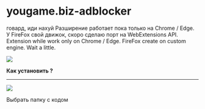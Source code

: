 # yougame.biz-adblocker
говард, иди нахуй
Разширение работает пока только на Chrome / Edge. У FireFox свой движок, скоро сделаю порт на WebExtensions API.
Extension while work only on Chrome / Edge. FireFox create on custom engine. Wait a little.

<img src="https://i.postimg.cc/760p7FwX/MainLogo.png">   

<strong>Как установить ?</strong>   
<hr>  
<img src="https://i.postimg.cc/rmsDw9T8/2025-08-13-153019.png">

Выбрать папку с кодом
